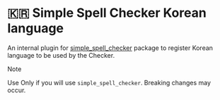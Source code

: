 # 🇰🇷 Simple Spell Checker Korean language 
An internal plugin for [simple_spell_checker](https://github.com/CatHood0/simple_spell_checker) package to register Korean language to be used by the Checker.

> [!NOTE]
>
> Use Only if you will use `simple_spell_checker`. Breaking changes may occur.
